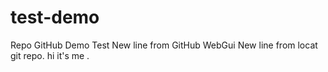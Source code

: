 # test-demo
Repo GitHub Demo Test
New line from GitHub WebGui
New line from locat git repo.
hi it's me .
